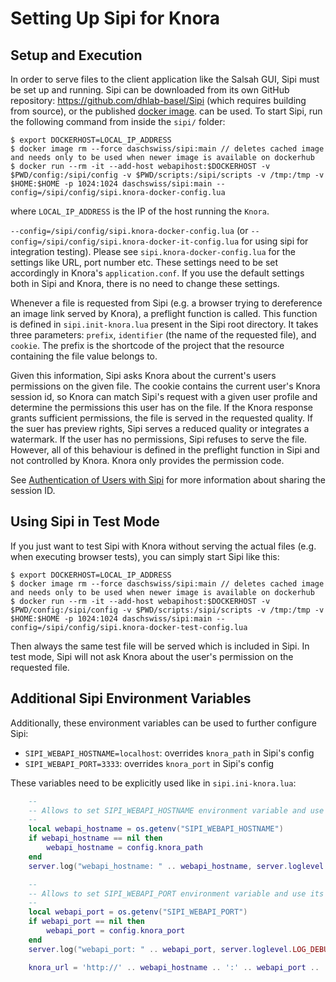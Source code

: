 <!---
Copyright © 2015-2021 the contributors (see Contributors.md).

This file is part of DSP — DaSCH Service Platform.

DSP is free software: you can redistribute it and/or modify
it under the terms of the GNU Affero General Public License as published
by the Free Software Foundation, either version 3 of the License, or
(at your option) any later version.

DSP is distributed in the hope that it will be useful,
but WITHOUT ANY WARRANTY; without even the implied warranty of
MERCHANTABILITY or FITNESS FOR A PARTICULAR PURPOSE.  See the
GNU Affero General Public License for more details.

You should have received a copy of the GNU Affero General Public
License along with DSP. If not, see <http://www.gnu.org/licenses/>.
-->

# Setting Up Sipi for Knora

## Setup and Execution

In order to serve files to the client application like the Salsah GUI,
Sipi must be set up and running. Sipi can be downloaded from its own
GitHub repository: <https://github.com/dhlab-basel/Sipi> (which requires
building from source), or the published [docker image](https://hub.docker.com/r/daschswiss/sipi/).
can be used. To start Sipi, run the following command from inside the `sipi/`
folder:

```
$ export DOCKERHOST=LOCAL_IP_ADDRESS
$ docker image rm --force daschswiss/sipi:main // deletes cached image and needs only to be used when newer image is available on dockerhub
$ docker run --rm -it --add-host webapihost:$DOCKERHOST -v $PWD/config:/sipi/config -v $PWD/scripts:/sipi/scripts -v /tmp:/tmp -v $HOME:$HOME -p 1024:1024 daschswiss/sipi:main --config=/sipi/config/sipi.knora-docker-config.lua
```

where `LOCAL_IP_ADDRESS` is the IP of the host running the `Knora`.

`--config=/sipi/config/sipi.knora-docker-config.lua` (or `--config=/sipi/config/sipi.knora-docker-it-config.lua` for
using sipi for integration testing). Please see `sipi.knora-docker-config.lua` for the settings like URL, port number
etc. These settings need to be set accordingly in Knora's `application.conf`. If you use the default settings both in
Sipi and Knora, there is no need to change these settings.

Whenever a file is requested from Sipi (e.g. a browser trying to
dereference an image link served by Knora), a preflight function is
called. This function is defined in `sipi.init-knora.lua` present in the
Sipi root directory. It takes three parameters: `prefix`, `identifier`
(the name of the requested file), and `cookie`. The prefix is the shortcode
of the project that the resource containing the file value belongs to.

Given this information, Sipi asks Knora about the current's users
permissions on the given file. The cookie contains the current user's
Knora session id, so Knora can match Sipi's request with a given user
profile and determine the permissions this user has on the file. If the
Knora response grants sufficient permissions, the file is served in the
requested quality. If the suer has preview rights, Sipi serves a reduced
quality or integrates a watermark. If the user has no permissions, Sipi
refuses to serve the file. However, all of this behaviour is defined in
the preflight function in Sipi and not controlled by Knora. Knora only
provides the permission code.

See [Authentication of Users with Sipi](sipi-and-knora.md#authentication-of-users-with-sipi) for more
information about sharing the session ID.

## Using Sipi in Test Mode

If you just want to test Sipi with Knora without serving the actual
files (e.g. when executing browser tests), you can simply start Sipi
like this:

```
$ export DOCKERHOST=LOCAL_IP_ADDRESS
$ docker image rm --force daschswiss/sipi:main // deletes cached image and needs only to be used when newer image is available on dockerhub
$ docker run --rm -it --add-host webapihost:$DOCKERHOST -v $PWD/config:/sipi/config -v $PWD/scripts:/sipi/scripts -v /tmp:/tmp -v $HOME:$HOME -p 1024:1024 daschswiss/sipi:main --config=/sipi/config/sipi.knora-docker-test-config.lua
```

Then always the same test file will be served which is included in Sipi. In test mode, Sipi will
not ask Knora about the user's permission on the requested file.

## Additional Sipi Environment Variables

Additionally, these environment variables can be used to further configure Sipi:

- `SIPI_WEBAPI_HOSTNAME=localhost`: overrides `knora_path` in Sipi's config
- `SIPI_WEBAPI_PORT=3333`: overrides `knora_port` in Sipi's config

These variables need to be explicitly used like in `sipi.ini-knora.lua`:

```lua
    --
    -- Allows to set SIPI_WEBAPI_HOSTNAME environment variable and use its value.
    --
    local webapi_hostname = os.getenv("SIPI_WEBAPI_HOSTNAME")
    if webapi_hostname == nil then
        webapi_hostname = config.knora_path
    end
    server.log("webapi_hostname: " .. webapi_hostname, server.loglevel.LOG_DEBUG)

    --
    -- Allows to set SIPI_WEBAPI_PORT environment variable and use its value.
    --
    local webapi_port = os.getenv("SIPI_WEBAPI_PORT")
    if webapi_port == nil then
        webapi_port = config.knora_port
    end
    server.log("webapi_port: " .. webapi_port, server.loglevel.LOG_DEBUG)

    knora_url = 'http://' .. webapi_hostname .. ':' .. webapi_port .. '/admin/files/' .. prefix .. '/' ..  identifier
```
